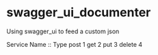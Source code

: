 # swagger_ui_documenter
Using swagger_ui to feed a custom json



  Service Name :: Type
  post              1
  get               2
  put               3
  delete            4

